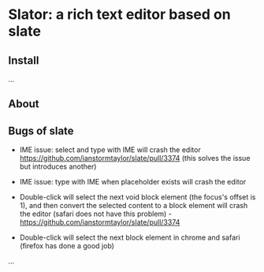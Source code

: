 # Slator: a rich text editor based on slate

## Install

...

## About

## Bugs of slate

* IME issue: select and type with IME will crash the editor
  https://github.com/ianstormtaylor/slate/pull/3374 (this solves the issue but introduces another)

* IME issue: type with IME when placeholder exists will crash the editor

* Double-click will select the next void block element (the focus's offset is 1), 
  and then convert the selected content to a block element will crash the editor
  (safari does not have this problem) - https://github.com/ianstormtaylor/slate/pull/3374
  
* Double-click will select the next block element in chrome and safari (firefox has done a good job)

...
